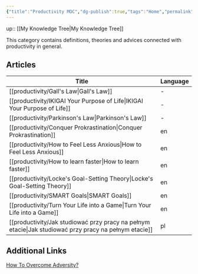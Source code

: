 ```yaml
---
{"title":"Productivity MOC","dg-publish":true,"tags":"Home","permalink":"/productivity/productivity/","dgPassFrontmatter":true}
---
```


up:: [[My Knowledge Tree\|My Knowledge Tree]]


This category contains definitions, theories and advices connected with productivity in general.

## Articles
| Title                                                                                                    | Language |
| -------------------------------------------------------------------------------------------------------- | -------- |
| [[productivity/Gall's Law\|Gall's Law]]                                                               | \-       |
| [[productivity/IKIGAI Your Purpose of Life\|IKIGAI Your Purpose of Life]]                             | \-       |
| [[productivity/Parkinson's Law\|Parkinson's Law]]                                                     | \-       |
| [[productivity/Conquer Prokrastination\|Conquer Prokrastination]]                                     | en       |
| [[productivity/How to Feel Less Anxious\|How to Feel Less Anxious]]                                   | en       |
| [[productivity/How to learn faster\|How to learn faster]]                                             | en       |
| [[productivity/Locke's Goal-Setting Theory\|Locke's Goal-Setting Theory]]                             | en       |
| [[productivity/SMART Goals\|SMART Goals]]                                                             | en       |
| [[productivity/Turn Your Life into a Game\|Turn Your Life into a Game]]                               | en       |
| [[productivity/Jak studiować przy pracy na pełnym etacie\|Jak studiować przy pracy na pełnym etacie]] | pl       |


## Additional Links

[How To Overcome Adversity?](https://www.youtube.com/watch?v=61bMGNL6MrM)
